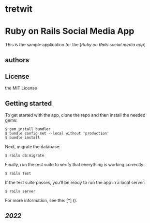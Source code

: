 # tretwit

# Ruby on Rails Social Media App 
This is the sample application for the
[*Ruby on Rails social media app*] 

## authors 
## License
the MIT License
## Getting started
To get started with the app, clone the repo and then install the 
needed gems:
```
$ gem install bundler 
$ bundle config set --local without 'production' 
$ bundle install
```
Next, migrate the database: 
```
$ rails db:migrate 
```
Finally, run the test suite to verify that everything is working 
correctly:

```
$ rails test 
```
If the test suite passes, you'll be ready to run the app in a 
local server:
```
$ rails server 
```
For more information, see the: 
[*] 
().

## _2022_
